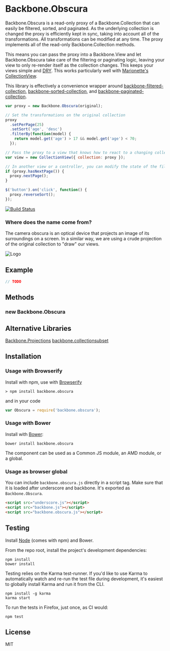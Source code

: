 # Backbone.Obscura

Backbone.Obscura is a read-only proxy of a Backbone.Collection that can easily be 
filtered, sorted, and paginated. As the underlying collection is changed the proxy 
is efficiently kept in sync, taking into account all of the transformations. All
transformations can be modified at any time. The proxy implements all of the read-only
Backbone.Collection methods.

This means you can pass the proxy into a Backbone.View and let Backbone.Obscura take
care of the filtering or paginating logic, leaving your view to only re-render itself
as the collection changes. This keeps your views simple and [DRY](http://en.wikipedia.org/wiki/Don't_repeat_yourself).
This works particularly well with [Marionette's](https://github.com/marionettejs/backbone.marionette)
[CollectionView](https://github.com/marionettejs/backbone.marionette/blob/master/docs/marionette.collectionview.md).

This library is effectively a convenience wrapper around [backbone-filtered-collection](https://github.com/jmorrell/backbone-filtered-collection),
[backbone-sorted-collection](https://github.com/jmorrell/backbone-sorted-collection), 
and [backbone-paginated-collection](https://github.com/jmorrell/backbone-paginated-collection).

```javascript
var proxy = new Backbone.Obscura(original);

// Set the transformations on the original collection
proxy
  .setPerPage(25)
  .setSort('age', 'desc')
  .filterBy(function(model) {
    return model.get('age') > 17 && model.get('age') < 70;
  });

// Pass the proxy to a view that knows how to react to a changing collection
var view = new CollectionView({ collection: proxy });

// In another view or a controller, you can modify the state of the filters
if (proxy.hasNextPage()) {
  proxy.nextPage();
}

$('button').on('click', function() {
  proxy.reverseSort();
});
```

[![Build Status](https://secure.travis-ci.org/user/backbone.obscura.png?branch=master)](http://travis-ci.org/user/backbone.obscura)

### Where does the name come from?

The camera obscura is an optical device that projects an image of its surroundings 
on a screen. In a similar way, we are using a crude projection of the original
collection to "draw" our views.

![Logo](https://raw.github.com/jmorrell/backbone.obscura/master/img/CameraObscura.jpg)

## Example

```javascript
// TODO
```

## Methods

### new Backbone.Obscura


## Alternative Libraries
[Backbone.Projections](https://github.com/andreypopp/backbone.projections)
[backbone.collectionsubset](https://github.com/anthonyshort/backbone.collectionsubset)

## Installation

### Usage with Browserify

Install with npm, use with [Browserify](http://browserify.org/)

```
> npm install backbone.obscura
```

and in your code

```javascript
var Obscura = require('backbone.obscura');
```

### Usage with Bower

Install with [Bower](http://bower.io):

```
bower install backbone.obscura
```

The component can be used as a Common JS module, an AMD module, or a global.

### Usage as browser global

You can include `backbone.obscura.js` directly in a script tag. Make 
sure that it is loaded after underscore and backbone. It's exported as 
`Backbone.Obscura`.

```HTML
<script src="underscore.js"></script>
<script src="backbone.js"></script>
<script src="backbone.obscura.js"></script>
```

## Testing

Install [Node](http://nodejs.org) (comes with npm) and Bower.

From the repo root, install the project's development dependencies:

```
npm install
bower install
```

Testing relies on the Karma test-runner. If you'd like to use Karma to
automatically watch and re-run the test file during development, it's easiest
to globally install Karma and run it from the CLI.

```
npm install -g karma
karma start
```

To run the tests in Firefox, just once, as CI would:

```
npm test
```

## License

MIT
